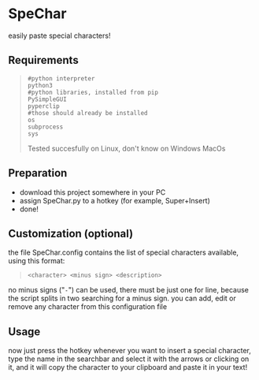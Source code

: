 # SpeChar

easily paste special characters!

## Requirements
>     #python interpreter
>     python3
>     #python libraries, installed from pip
>     PySimpleGUI
>     pyperclip
>     #those should already be installed 
>     os
>     subprocess
>     sys
> 
> Tested succesfully on Linux, don't know on Windows MacOs

## Preparation
* download this project somewhere in your PC
* assign SpeChar.py to a hotkey (for example, Super+Insert)
* done!

## Customization (optional)
the file SpeChar.config contains the list of special characters available, using this format: <br>

> `<character> <minus sign> <description>`<br>

no minus signs ("`-`") can be used, there must be just one for line, because the script splits in two searching for a minus sign.
you can add, edit or remove any character from this configuration file

## Usage
now just press the hotkey whenever you want to insert a special character, type the name in the searchbar and select it with the arrows or clicking on it, and it will copy the character to your clipboard and paste it in your text!
